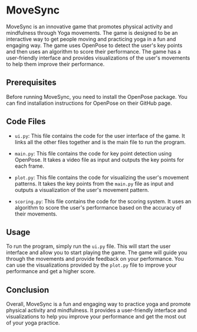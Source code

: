 # MoveSync

MoveSync is an innovative game that promotes physical activity and mindfulness through Yoga movements. The game is designed to be an interactive way to get people moving and practicing yoga in a fun and engaging way. The game uses OpenPose to detect the user's key points and then uses an algorithm to score their performance. The game has a user-friendly interface and provides visualizations of the user's movements to help them improve their performance.

## Prerequisites

Before running MoveSync, you need to install the OpenPose package. You can find installation instructions for OpenPose on their GitHub page.

## Code Files

- `ui.py`: This file contains the code for the user interface of the game. It links all the other files together and is the main file to run the program.

- `main.py`: This file contains the code for key point detection using OpenPose. It takes a video file as input and outputs the key points for each frame.

- `plot.py`: This file contains the code for visualizing the user's movement patterns. It takes the key points from the `main.py` file as input and outputs a visualization of the user's movement pattern.

- `scoring.py`: This file contains the code for the scoring system. It uses an algorithm to score the user's performance based on the accuracy of their movements.

## Usage

To run the program, simply run the `ui.py` file. This will start the user interface and allow you to start playing the game. The game will guide you through the movements and provide feedback on your performance. You can use the visualizations provided by the `plot.py` file to improve your performance and get a higher score.

## Conclusion

Overall, MoveSync is a fun and engaging way to practice yoga and promote physical activity and mindfulness. It provides a user-friendly interface and visualizations to help you improve your performance and get the most out of your yoga practice.

